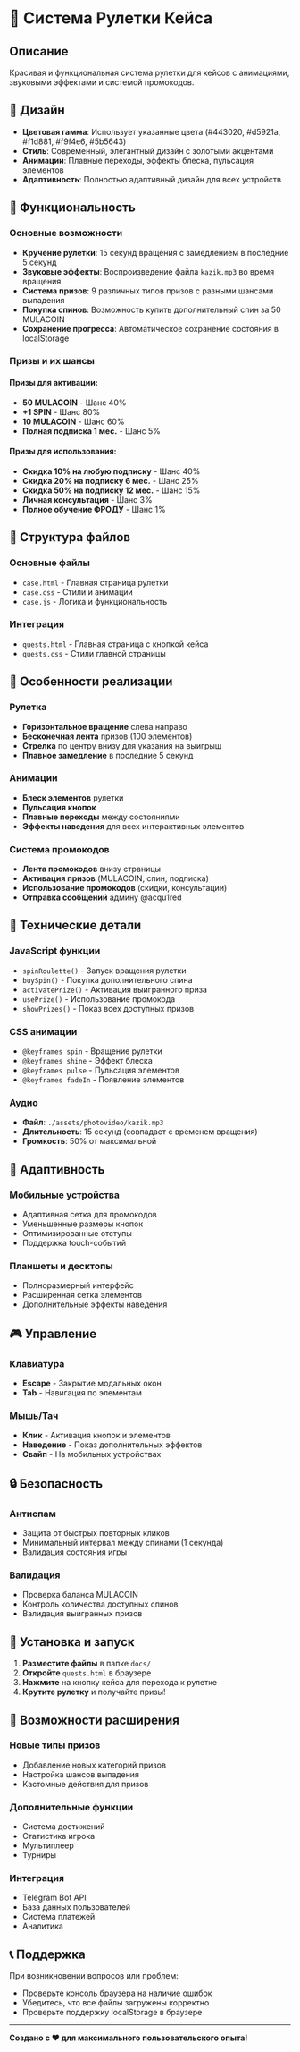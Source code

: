 # 🎰 Система Рулетки Кейса

## Описание
Красивая и функциональная система рулетки для кейсов с анимациями, звуковыми эффектами и системой промокодов.

## 🎨 Дизайн
- **Цветовая гамма**: Использует указанные цвета (#443020, #d5921a, #f1d881, #f9f4e6, #5b5643)
- **Стиль**: Современный, элегантный дизайн с золотыми акцентами
- **Анимации**: Плавные переходы, эффекты блеска, пульсация элементов
- **Адаптивность**: Полностью адаптивный дизайн для всех устройств

## 🚀 Функциональность

### Основные возможности
- **Кручение рулетки**: 15 секунд вращения с замедлением в последние 5 секунд
- **Звуковые эффекты**: Воспроизведение файла `kazik.mp3` во время вращения
- **Система призов**: 9 различных типов призов с разными шансами выпадения
- **Покупка спинов**: Возможность купить дополнительный спин за 50 MULACOIN
- **Сохранение прогресса**: Автоматическое сохранение состояния в localStorage

### Призы и их шансы

#### Призы для активации:
- **50 MULACOIN** - Шанс 40%
- **+1 SPIN** - Шанс 80%
- **10 MULACOIN** - Шанс 60%
- **Полная подписка 1 мес.** - Шанс 5%

#### Призы для использования:
- **Скидка 10% на любую подписку** - Шанс 40%
- **Скидка 20% на подписку 6 мес.** - Шанс 25%
- **Скидка 50% на подписку 12 мес.** - Шанс 15%
- **Личная консультация** - Шанс 3%
- **Полное обучение ФРОДУ** - Шанс 1%

## 📁 Структура файлов

### Основные файлы
- `case.html` - Главная страница рулетки
- `case.css` - Стили и анимации
- `case.js` - Логика и функциональность

### Интеграция
- `quests.html` - Главная страница с кнопкой кейса
- `quests.css` - Стили главной страницы

## 🎯 Особенности реализации

### Рулетка
- **Горизонтальное вращение** слева направо
- **Бесконечная лента** призов (100 элементов)
- **Стрелка** по центру внизу для указания на выигрыш
- **Плавное замедление** в последние 5 секунд

### Анимации
- **Блеск элементов** рулетки
- **Пульсация кнопок**
- **Плавные переходы** между состояниями
- **Эффекты наведения** для всех интерактивных элементов

### Система промокодов
- **Лента промокодов** внизу страницы
- **Активация призов** (MULACOIN, спин, подписка)
- **Использование промокодов** (скидки, консультации)
- **Отправка сообщений** админу @acqu1red

## 🔧 Технические детали

### JavaScript функции
- `spinRoulette()` - Запуск вращения рулетки
- `buySpin()` - Покупка дополнительного спина
- `activatePrize()` - Активация выигранного приза
- `usePrize()` - Использование промокода
- `showPrizes()` - Показ всех доступных призов

### CSS анимации
- `@keyframes spin` - Вращение рулетки
- `@keyframes shine` - Эффект блеска
- `@keyframes pulse` - Пульсация элементов
- `@keyframes fadeIn` - Появление элементов

### Аудио
- **Файл**: `./assets/photovideo/kazik.mp3`
- **Длительность**: 15 секунд (совпадает с временем вращения)
- **Громкость**: 50% от максимальной

## 📱 Адаптивность

### Мобильные устройства
- Адаптивная сетка для промокодов
- Уменьшенные размеры кнопок
- Оптимизированные отступы
- Поддержка touch-событий

### Планшеты и десктопы
- Полноразмерный интерфейс
- Расширенная сетка элементов
- Дополнительные эффекты наведения

## 🎮 Управление

### Клавиатура
- **Escape** - Закрытие модальных окон
- **Tab** - Навигация по элементам

### Мышь/Тач
- **Клик** - Активация кнопок и элементов
- **Наведение** - Показ дополнительных эффектов
- **Свайп** - На мобильных устройствах

## 🔒 Безопасность

### Антиспам
- Защита от быстрых повторных кликов
- Минимальный интервал между спинами (1 секунда)
- Валидация состояния игры

### Валидация
- Проверка баланса MULACOIN
- Контроль количества доступных спинов
- Валидация выигранных призов

## 🚀 Установка и запуск

1. **Разместите файлы** в папке `docs/`
2. **Откройте** `quests.html` в браузере
3. **Нажмите** на кнопку кейса для перехода к рулетке
4. **Крутите рулетку** и получайте призы!

## 🎯 Возможности расширения

### Новые типы призов
- Добавление новых категорий призов
- Настройка шансов выпадения
- Кастомные действия для призов

### Дополнительные функции
- Система достижений
- Статистика игрока
- Мультиплеер
- Турниры

### Интеграция
- Telegram Bot API
- База данных пользователей
- Система платежей
- Аналитика

## 📞 Поддержка

При возникновении вопросов или проблем:
- Проверьте консоль браузера на наличие ошибок
- Убедитесь, что все файлы загружены корректно
- Проверьте поддержку localStorage в браузере

---

**Создано с ❤️ для максимального пользовательского опыта!**
